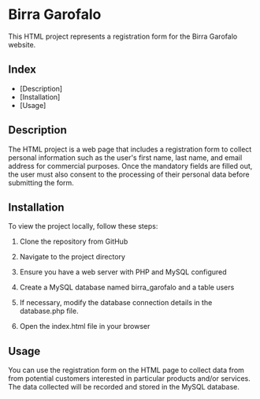 # Birra Garofalo

This HTML project represents a registration form for the Birra Garofalo website.

## Index

- [Description]
- [Installation]
- [Usage]


## Description

The HTML project is a web page that includes a registration form to collect personal information such as the user's first name, last name, and email address for commercial purposes. Once the mandatory fields are filled out, the user must also consent to the processing of their personal data before submitting the form.


## Installation

To view the project locally, follow these steps:

1. Clone the repository from GitHub

2. Navigate to the project directory

3. Ensure you have a web server with PHP and MySQL configured

4. Create a MySQL database named birra_garofalo and a table users

5. If necessary, modify the database connection details in the database.php file.

6. Open the index.html file in your browser


## Usage

You can use the registration form on the HTML page to collect data from from potential customers interested in particular products and/or services. The data collected will be recorded and stored in the MySQL database.
